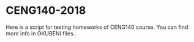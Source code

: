 # CENG140-2018

Here is a script for testing homeworks of CENG140 course. You can find more info in OKUBENI files.
